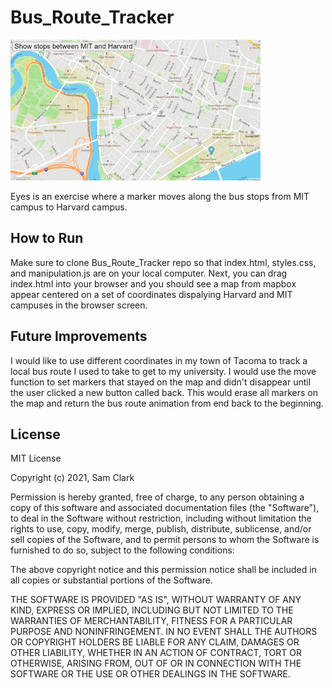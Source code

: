 # Bus_Route_Tracker

<img src= "busStops.png" width='400'/>

Eyes is an exercise where a marker moves along the bus stops from MIT campus to Harvard campus.
## How to Run
Make sure to clone Bus_Route_Tracker repo so that index.html, styles.css, and manipulation.js are on your local computer. Next, you can drag index.html into your browser and you should see a map from mapbox appear centered on a set of coordinates dispalying Harvard and MIT campuses in the browser screen.
## Future Improvements
I would like to use different coordinates in my town of Tacoma to track a local bus route I used to take to get to my university. I would use the move function to set markers that stayed on the map and didn't disappear until the user clicked a new button called back. This would erase all markers on the map and return the bus route animation from end back to the beginning. 
## License
MIT License

Copyright (c) 2021, Sam Clark

Permission is hereby granted, free of charge, to any person obtaining a copy
of this software and associated documentation files (the "Software"), to deal
in the Software without restriction, including without limitation the rights
to use, copy, modify, merge, publish, distribute, sublicense, and/or sell
copies of the Software, and to permit persons to whom the Software is
furnished to do so, subject to the following conditions:

The above copyright notice and this permission notice shall be included in all
copies or substantial portions of the Software.

THE SOFTWARE IS PROVIDED "AS IS", WITHOUT WARRANTY OF ANY KIND, EXPRESS OR
IMPLIED, INCLUDING BUT NOT LIMITED TO THE WARRANTIES OF MERCHANTABILITY,
FITNESS FOR A PARTICULAR PURPOSE AND NONINFRINGEMENT. IN NO EVENT SHALL THE
AUTHORS OR COPYRIGHT HOLDERS BE LIABLE FOR ANY CLAIM, DAMAGES OR OTHER
LIABILITY, WHETHER IN AN ACTION OF CONTRACT, TORT OR OTHERWISE, ARISING FROM,
OUT OF OR IN CONNECTION WITH THE SOFTWARE OR THE USE OR OTHER DEALINGS IN THE
SOFTWARE.
